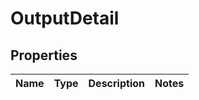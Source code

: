 
# OutputDetail

## Properties
Name | Type | Description | Notes
------------ | ------------- | ------------- | -------------



